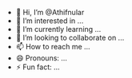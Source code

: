 - 👋 Hi, I’m @Athifnular
- 👀 I’m interested in ...
- 🌱 I’m currently learning ...
- 💞️ I’m looking to collaborate on ...
- 📫 How to reach me ...
- 😄 Pronouns: ...
- ⚡ Fun fact: ...

<!---
Athifnular/Athifnular is a ✨ special ✨ repository because its `README.md` (this file) appears on your GitHub profile.
You can click the Preview link to take a look at your changes.
--->
